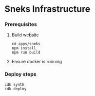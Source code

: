 # Sneks Infrastructure

### Prerequisites

1. Build website

   ```
   cd apps/sneks
   npm install
   npm run build
   ```

2. Ensure docker is running

### Deploy steps

```
cdk synth
cdk deploy
```
